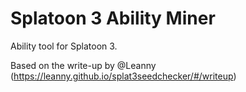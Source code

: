 # Splatoon 3 Ability Miner

Ability tool for Splatoon 3.

Based on the write-up by @Leanny (<https://leanny.github.io/splat3seedchecker/#/writeup>)
